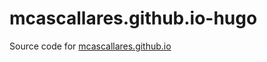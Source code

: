 # mcascallares.github.io-hugo
Source code for [mcascallares.github.io](http://mcascallares.github.io/)
